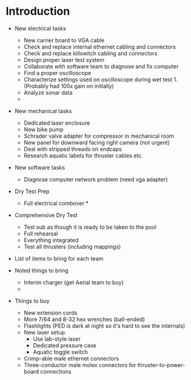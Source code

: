 # Introduction #

  * New electrical tasks
    * New carrier board to VGA cable
    * Check and replace internal ethernet cabling and connectors
    * Check and replace killswitch cabling and connectors
    * Design proper laser test system
    * Collaborate with software team to diagnose and fix computer
    * Find a proper oscilloscope
    * Characterize settings used on oscilloscope during wet test 1. (Probably had 100x gain on initially)
    * Analyze sonar data
    * 

  * New mechanical tasks
    * Dedicated laser enclosure
    * New bike pump
    * Schrader valve adapter for compressor in mechanical room
    * New panel for downward facing right camera (not urgent)
    * Deal with stripped threads on endcaps
    * Research aquatic labels for thruster cables etc.

  * New software tasks
    * Diagnose computer network problem (need vga adapter)

  * Dry Test Prep
    * Full electrical combover
      * 


  * Comprehensive Dry Test
    * Test sub as though it is ready to be taken to the pool
    * Full rehearsal
    * Everything integrated
    * Test all thrusters (including mappings)


  * List of items to bring for each team
  * Noted things to bring
    * Interim charger (get Aerial team to buy)
    * 


  * Things to buy
    * New extension cords
    * More  7/64 and 8-32 hex wrenches (ball-ended)
    * Flashlights (PED is dark at night so it's hard to see the internals)
    * New laser setup
      * Use lab-style laser
      * Dedicated pressure case
      * Aquatic toggle switch
    * Crimp-able male ethernet connectors
    * Three-conductor male molex connectors for thruster-to-power-board connections
